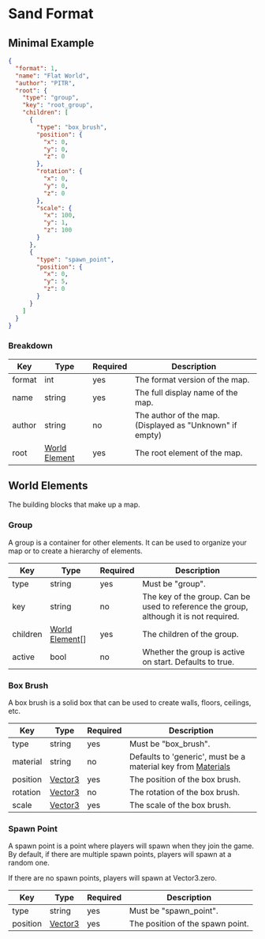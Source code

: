 # Sand Format

## Minimal Example

```json
{
  "format": 1,
  "name": "Flat World",
  "author": "PITR",
  "root": {
    "type": "group",
    "key": "root_group",
    "children": [
      {
        "type": "box_brush",
        "position": {
          "x": 0,
          "y": 0,
          "z": 0
        },
        "rotation": {
          "x": 0,
          "y": 0,
          "z": 0
        },
        "scale": {
          "x": 100,
          "y": 1,
          "z": 100
        }
      },
      {
        "type": "spawn_point",
        "position": {
          "x": 0,
          "y": 5,
          "z": 0
        }
      }
    ]
  }
}
```

### Breakdown

<!-- table -->

| Key    | Type                             | Required | Description                                              |
| ------ | -------------------------------- | -------- | -------------------------------------------------------- |
| format | int                              | yes      | The format version of the map.                           |
| name   | string                           | yes      | The full display name of the map.                        |
| author | string                           | no       | The author of the map. (Displayed as "Unknown" if empty) |
| root   | [World Element](#world-elements) | yes      | The root element of the map.                             |

## World Elements

The building blocks that make up a map.

### Group

A group is a container for other elements. It can be used to organize your map or to create a hierarchy of elements.

<!-- table -->

| Key      | Type                               | Required | Description                                                                            |
| -------- | ---------------------------------- | -------- | -------------------------------------------------------------------------------------- |
| type     | string                             | yes      | Must be "group".                                                                       |
| key      | string                             | no       | The key of the group. Can be used to reference the group, although it is not required. |
| children | [World Element](#world-elements)[] | yes      | The children of the group.                                                             |
| active   | bool                               | no       | Whether the group is active on start. Defaults to true.                                |

### Box Brush

A box brush is a solid box that can be used to create walls, floors, ceilings, etc.

<!-- table -->

| Key      | Type                | Required | Description                                                                  |
| -------- | ------------------- | -------- | ---------------------------------------------------------------------------- |
| type     | string              | yes      | Must be "box_brush".                                                         |
| material | string              | no       | Defaults to 'generic', must be a material key from [Materials](materials.md) |
| position | [Vector3](#vector3) | yes      | The position of the box brush.                                               |
| rotation | [Vector3](#vector3) | no       | The rotation of the box brush.                                               |
| scale    | [Vector3](#vector3) | yes      | The scale of the box brush.                                                  |

### Spawn Point

A spawn point is a point where players will spawn when they join the game.
By default, if there are multiple spawn points, players will spawn at a random one.

If there are no spawn points, players will spawn at Vector3.zero.

<!-- table -->

| Key      | Type                | Required | Description                      |
| -------- | ------------------- | -------- | -------------------------------- |
| type     | string              | yes      | Must be "spawn_point".           |
| position | [Vector3](#vector3) | yes      | The position of the spawn point. |
